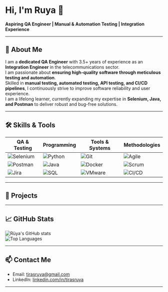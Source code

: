 # Hi, I'm Ruya 👋
**Aspiring QA Engineer | Manual & Automation Testing | Integration Experience**

---

## 🌟 About Me
I am a **dedicated QA Engineer** with 3.5+ years of experience as an **Integration Engineer** in the telecommunications sector.  
I am passionate about **ensuring high-quality software through meticulous testing and automation**.  
Skilled in **manual testing, automated testing, API testing, and CI/CD pipelines**, I continuously strive to improve software reliability and user experience.  
I am a lifelong learner, currently expanding my expertise in **Selenium, Java, and Postman** to deliver robust and bug-free solutions.

---

## 🛠 Skills & Tools

| QA & Testing | Programming | Tools & Systems | Methodologies |
| ------------ | ----------- | --------------- | ------------- |
| ![Selenium](https://img.shields.io/badge/Selenium-Driver-blue) | ![Python](https://img.shields.io/badge/Python-3776AB?logo=python&logoColor=white) | ![Git](https://img.shields.io/badge/Git-F05032?logo=git&logoColor=white) | ![Agile](https://img.shields.io/badge/Agile-0052CC?logo=agile&logoColor=white) |
| ![Postman](https://img.shields.io/badge/Postman-FF6C37?logo=postman&logoColor=white) | ![Java](https://img.shields.io/badge/Java-007396?logo=java&logoColor=white) | ![Docker](https://img.shields.io/badge/Docker-2496ED?logo=docker&logoColor=white) | ![Scrum](https://img.shields.io/badge/Scrum-000000?logo=scrumalliance&logoColor=white) |
| ![Jira](https://img.shields.io/badge/Jira-0052CC?logo=jira&logoColor=white) | ![SQL](https://img.shields.io/badge/SQL-4479A1?logo=postgresql&logoColor=white) | ![VMware](https://img.shields.io/badge/VMware-607078?logo=vmware&logoColor=white) | ![CI/CD](https://img.shields.io/badge/CI/CD-0F7DC2) |

---

## 📂 Projects


---

## 📈 GitHub Stats
![Rüya's GitHub stats](https://github-readme-stats.vercel.app/api?username=tirasruya&show_icons=true&theme=radical)  
![Top Languages](https://github-readme-stats.vercel.app/api/top-langs/?username=tirasruya&layout=compact&theme=radical)

---

## 📫 Contact Me
- Email: [tirasruya@gmail.com](mailto:tirasruya@gmail.com)  
- LinkedIn: [linkedin.com/in/tirasruya](https://linkedin.com/in/tirasruya)  

---
